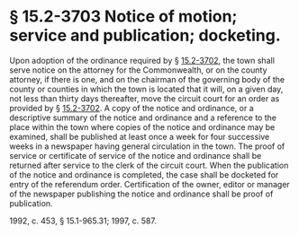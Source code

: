 # § 15.2-3703 Notice of motion; service and publication; docketing.

<p>Upon adoption of the ordinance required by § <a href='http://law.lis.virginia.gov/vacode/15.2-3702/'>15.2-3702</a>, the town shall serve notice on the attorney for the Commonwealth, or on the county attorney, if there is one, and on the chairman of the governing body of the county or counties in which the town is located that it will, on a given day, not less than thirty days thereafter, move the circuit court for an order as provided by § <a href='http://law.lis.virginia.gov/vacode/15.2-3702/'>15.2-3702</a>. A copy of the notice and ordinance, or a descriptive summary of the notice and ordinance and a reference to the place within the town where copies of the notice and ordinance may be examined, shall be published at least once a week for four successive weeks in a newspaper having general circulation in the town. The proof of service or certificate of service of the notice and ordinance shall be returned after service to the clerk of the circuit court. When the publication of the notice and ordinance is completed, the case shall be docketed for entry of the referendum order. Certification of the owner, editor or manager of the newspaper publishing the notice and ordinance shall be proof of publication.</p><p>1992, c. 453, § 15.1-965.31; 1997, c. 587.</p>